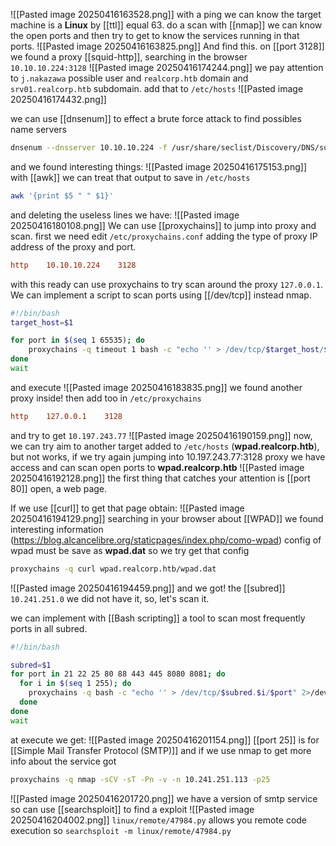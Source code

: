 ![[Pasted image 20250416163528.png]]
with a ping we can know the target machine is a **Linux** by [[ttl]] equal 63.
do a scan with [[nmap]] we can know the open ports and then try to get to know the services running in that ports.
![[Pasted image 20250416163825.png]]
And find this. 
on [[port 3128]] we found a proxy [[squid-http]], searching in the browser `10.10.10.224:3128` 
![[Pasted image 20250416174244.png]]
we pay attention to `j.nakazawa` possible user and `realcorp.htb` domain and `srv01.realcorp.htb` subdomain.
add that to `/etc/hosts`
![[Pasted image 20250416174432.png]]

we can use [[dnsenum]] to effect a brute force attack to find possibles name servers
```bash
dnsenum --dnsserver 10.10.10.224 -f /usr/share/seclist/Discovery/DNS/subdomains-top1million-110000.txt realcorp.htb --threads 51
```
and we found interesting things:
![[Pasted image 20250416175153.png]]
with [[awk]] we can treat that output to save in `/etc/hosts` 
```bash
awk '{print $5 " " $1}'
```

and deleting the useless lines we have:
![[Pasted image 20250416180108.png]]
We can use [[proxychains]] to jump into proxy and scan.
first we need edit `/etc/proxychains.conf` adding the type of proxy IP address of the proxy and port.
```/etc/proxychains.conf
http    10.10.10.224    3128
```
with this ready can use proxychains to try scan around the proxy `127.0.0.1`. We can implement a script to scan ports using [[/dev/tcp]] instead nmap.
```bash
#!/bin/bash
target_host=$1

for port in $(seq 1 65535); do
	proxychains -q timeout 1 bash -c "echo '' > /dev/tcp/$target_host/$port" 2>/dev/null && echo "[+] PORT $port OPEN" &
done
wait
```
and execute
![[Pasted image 20250416183835.png]]
we found another proxy inside! then add too in `/etc/proxychains`
```/etc/proxychains.conf
http    127.0.0.1    3128
```
and try to get `10.197.243.77`
![[Pasted image 20250416190159.png]]
now, we can try aim to another target added to `/etc/hosts` (**wpad.realcorp.htb**), but not works, if we try again jumping into 10.197.243.77:3128 proxy we have access and can scan open ports to **wpad.realcorp.htb**
![[Pasted image 20250416192128.png]]
the first thing that catches your attention is [[port 80]] open, a web page.

If we use [[curl]] to get that page obtain:
![[Pasted image 20250416194129.png]]
searching in your browser about [[WPAD]] we found interesting information (https://blog.alcancelibre.org/staticpages/index.php/como-wpad) 
config of wpad must be save as **wpad.dat**
so we try get that config
```bash
proxychains -q curl wpad.realcorp.htb/wpad.dat
```
![[Pasted image 20250416194459.png]]
and we got!
the [[subred]] `10.241.251.0` we did not have it, so, let's scan it.

we can implement with [[Bash scripting]] a tool to scan most frequently ports in all subred.
```bash
#!/bin/bash

subred=$1
for port in 21 22 25 80 88 443 445 8080 8081; do
  for i in $(seq 1 255); do
    proxychains -q bash -c "echo '' > /dev/tcp/$subred.$i/$port" 2>/dev/null && echo "[+] $subred.$i:$port " &
  done
done
wait
```
at execute we get:
![[Pasted image 20250416201154.png]]
[[port 25]] is for [[Simple Mail Transfer Protocol (SMTP)]]
and if we use nmap to get more info about the service got
```bash
proxychains -q nmap -sCV -sT -Pn -v -n 10.241.251.113 -p25
```
![[Pasted image 20250416201720.png]]
we have a version of smtp service so can use [[searchsploit]] to find a exploit
![[Pasted image 20250416204002.png]]
`linux/remote/47984.py` allows you remote code execution so
`searchsploit -m linux/remote/47984.py`
